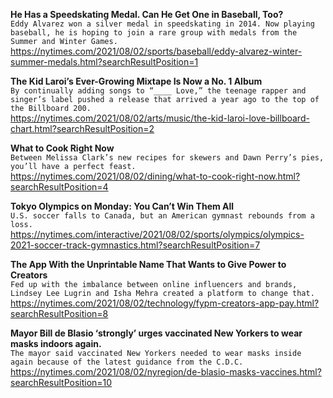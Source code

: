 **He Has a Speedskating Medal. Can He Get One in Baseball, Too?**\
`Eddy Alvarez won a silver medal in speedskating in 2014. Now playing baseball, he is hoping to join a rare group with medals from the Summer and Winter Games.`\
https://nytimes.com/2021/08/02/sports/baseball/eddy-alvarez-winter-summer-medals.html?searchResultPosition=1

**The Kid Laroi’s Ever-Growing Mixtape Is Now a No. 1 Album**\
`By continually adding songs to “____ Love,” the teenage rapper and singer’s label pushed a release that arrived a year ago to the top of the Billboard 200.`\
https://nytimes.com/2021/08/02/arts/music/the-kid-laroi-love-billboard-chart.html?searchResultPosition=2

**What to Cook Right Now**\
`Between Melissa Clark’s new recipes for skewers and Dawn Perry’s pies, you’ll have a perfect feast.`\
https://nytimes.com/2021/08/02/dining/what-to-cook-right-now.html?searchResultPosition=4

**Tokyo Olympics on Monday: You Can’t Win Them All**\
`U.S. soccer falls to Canada, but an American gymnast rebounds from a loss.`\
https://nytimes.com/interactive/2021/08/02/sports/olympics/olympics-2021-soccer-track-gymnastics.html?searchResultPosition=7

**The App With the Unprintable Name That Wants to Give Power to Creators**\
`Fed up with the imbalance between online influencers and brands, Lindsey Lee Lugrin and Isha Mehra created a platform to change that.`\
https://nytimes.com/2021/08/02/technology/fypm-creators-app-pay.html?searchResultPosition=8

**Mayor Bill de Blasio ‘strongly’ urges vaccinated New Yorkers to wear masks indoors again.**\
`The mayor said vaccinated New Yorkers needed to wear masks inside again because of the latest guidance from the C.D.C.`\
https://nytimes.com/2021/08/02/nyregion/de-blasio-masks-vaccines.html?searchResultPosition=10

